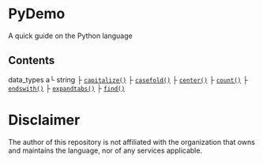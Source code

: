 # PyDemo
A quick guide on the Python language

## Contents
data_types
a└ string
  ├ [` capitalize() `](<https://github.com/demo-py/PyDemo/blob/main/PyDemo/data_types/string/capitalize().py>)
  ├ [` casefold() `](<https://github.com/demo-py/PyDemo/blob/main/PyDemo/data_types/string/casefold().py>)
  ├ [` center() `](<https://github.com/demo-py/PyDemo/blob/main/PyDemo/data_types/string/center().py>)
  ├ [` count() `](<https://github.com/demo-py/PyDemo/blob/main/PyDemo/data_types/string/count().py>)
  ├ [` endswith() `](<https://github.com/demo-py/PyDemo/blob/main/PyDemo/data_types/string/endswith().py>)
  ├ [` expandtabs() `](<https://github.com/demo-py/PyDemo/blob/main/PyDemo/data_types/string/expandtabs().py>)
  ├ [` find() `](<https://github.com/demo-py/PyDemo/blob/main/PyDemo/data_types/string/find().py>)


# Disclaimer
The author of this repository is not affiliated with the organization that owns and maintains the language, nor of any services applicable.